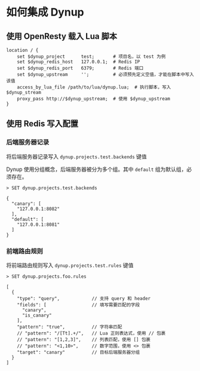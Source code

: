 # 如何集成 Dynup

## 使用 OpenResty 载入 Lua 脚本

```nginx
location / {
    set $dynup_project      test;       # 项目名，以 test 为例
    set $dynup_redis_host   127.0.0.1;  # Redis IP
    set $dynup_redis_port   6379;       # Redis 端口
    set $dynup_upstream     '';         # 必须预先定义空值，才能在脚本中写入该值
    access_by_lua_file /path/to/lua/dynup.lua;  # 执行脚本，写入 $dynup_stream
    proxy_pass http://$dynup_upstream;  # 使用 $dynup_upstream
}
```

## 使用 Redis 写入配置

### 后端服务器记录

将后端服务器记录写入 `dynup.projects.test.backends` 键值

Dynup 使用分组概念，后端服务器被分为多个组。其中 `default` 组为默认组，必须存在。

```
> SET dynup.projects.test.backends

{
  "canary": [
    "127.0.0.1:8082"
  ],
  "default": [
    "127.0.0.1:8081"
  ]
}
```

### 前端路由规则

将前端路由规则写入 `dynup.projects.test.rules` 键值

```plain
> SET dynup.projects.foo.rules

[
  {
    "type": "query",            // 支持 query 和 header
    "fields": [                 // 填写需要匹配的字段
      "canary",
      "is_canary"
    ],
    "pattern": "true",          // 字符串匹配
    // "pattern": "/[Tt].+/",   // Lua 正则表达式，使用 // 包裹
    // "pattern": "[1,2,3]",    // 列表匹配，使用 [] 包裹
    // "pattern": "<1,10>",     // 数字范围，使用 <> 包裹
    "target": "canary"          // 目标后端服务器分组
  }
]
```
